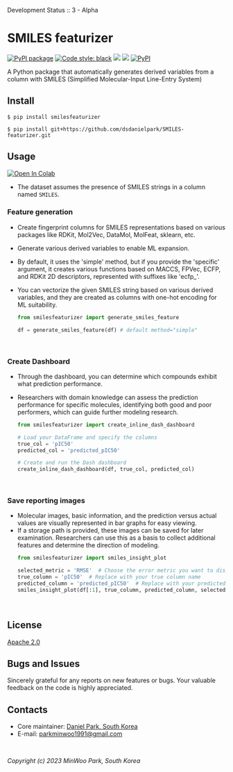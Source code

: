 Development Status :: 3 - Alpha


# SMILES featurizer

<p align="left">
<a href="https://github.com/dsdanielpark/SMILES-featurizer"><img alt="PyPI package" src="https://img.shields.io/badge/pypi-SMILES featurizer-black"></a>
<a href="https://github.com/psf/black"><img alt="Code style: black" src="https://img.shields.io/badge/code%20style-black-000000.svg"></a>
<a href="https://hits.seeyoufarm.com"><img src="https://hits.seeyoufarm.com/api/count/incr/badge.svg?url=https%3A%2F%2Fgithub.com%2Fdsdanielpark%2FSMILES-featurizer&count_bg=%23000000&title_bg=%23555555&icon=&icon_color=%23E7E7E7&title=hits&edge_flat=false"/></a>
<a href="https://github.com/dsdanielpark/SMILES-featurizer/stargazers"><img src="https://img.shields.io/github/stars/dsdanielpark/SMILES-featurizer?style=social"></a>
<a href="https://pypi.org/project/smilesfeaturizer/"><img alt="PyPI" src="https://img.shields.io/pypi/v/smilesfeaturizer"></a>
</p>

A Python package that automatically generates derived variables from a column with SMILES (Simplified Molecular-Input Line-Entry System)



## Install
```
$ pip install smilesfeaturizer
```
```
$ pip install git+https://github.com/dsdanielpark/SMILES-featurizer.git
```

## Usage 
[![Open In Colab](https://colab.research.google.com/assets/colab-badge.svg)](https://drive.google.com/file/d/1BHTtOEvl577FyrQ5kLK-yJ9h9EDVUvGg/view?usp=sharing) 
- The dataset assumes the presence of SMILES strings in a column named `SMILES`.
### Feature generation
- Create fingerprint columns for SMILES representations based on various packages like RDKit, Mol2Vec, DataMol, MolFeat, sklearn, etc.
- Generate various derived variables to enable ML expansion.
- By default, it uses the 'simple' method, but if you provide the 'specific' argument, it creates various functions based on MACCS, FPVec, ECFP, and RDKit 2D descriptors, represented with suffixes like 'ecfp_'.
- You can vectorize the given SMILES string based on various derived variables, and they are created as columns with one-hot encoding for ML suitability.

    ```python
    from smilesfeaturizer import generate_smiles_feature

    df = generate_smiles_feature(df) # default method="simple"
    ```

<br>

### Create Dashboard 
- Through the dashboard, you can determine which compounds exhibit what prediction performance. 
- Researchers with domain knowledge can assess the prediction performance for specific molecules, identifying both good and poor performers, which can guide further modeling research.

    ```python
    from smilesfeaturizer import create_inline_dash_dashboard

    # Load your DataFrame and specify the columns
    true_col = 'pIC50'
    predicted_col = 'predicted_pIC50'

    # Create and run the Dash dashboard
    create_inline_dash_dashboard(df, true_col, predicted_col)
    ```

<br>

### Save reporting images
- Molecular images, basic information, and the prediction versus actual values are visually represented in bar graphs for easy viewing.
- If a storage path is provided, these images can be saved for later examination. Researchers can use this as a basis to collect additional features and determine the direction of modeling.
    ```python
    from smilesfeaturizer import smiles_insight_plot

    selected_metric = 'RMSE'  # Choose the error metric you want to display
    true_column = 'pIC50'  # Replace with your true column name
    predicted_column = 'predicted_pIC50'  # Replace with your predicted column name
    smiles_insight_plot(df[:1], true_column, predicted_column, selected_metric, 'output_folder', show=True)
    ```

<br>

## License
[Apache 2.0](https://opensource.org/license/apache-2-0/) <br>


## Bugs and Issues
Sincerely grateful for any reports on new features or bugs. Your valuable feedback on the code is highly appreciated.

## Contacts
- Core maintainer: [Daniel Park, South Korea](https://github.com/DSDanielPark) <br>
- E-mail: parkminwoo1991@gmail.com <br>

<br>

*Copyright (c) 2023 MinWoo Park, South Korea*<br>
